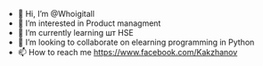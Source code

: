 - 👋 Hi, I’m @Whoigitall
- 👀 I’m interested in  Product managment
- 🌱 I’m currently learning  шт HSE 
- 💞️ I’m looking to collaborate on elearning programming in Python
- 📫 How to reach me  https://www.facebook.com/Kakzhanov

<!---
Whoigitall/Whoigitall is a ✨ special ✨ repository because its `README.md` (this file) appears on your GitHub profile.
You can click the Preview link to take a look at your changes.
--->
